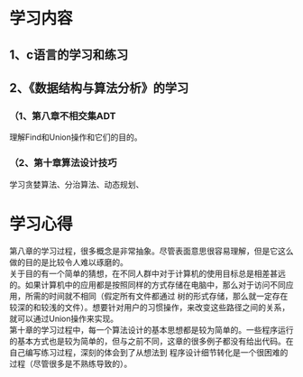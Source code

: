 # 学习内容
## 1、c语言的学习和练习
## 2、《数据结构与算法分析》的学习
### （1、第八章不相交集ADT
理解Find和Union操作和它们的目的。
### （2、第十章算法设计技巧
学习贪婪算法、分治算法、动态规划、
# 学习心得
第八章的学习过程，很多概念是非常抽象。尽管表面意思很容易理解，但是它这么做的目的是比较令人难以琢磨的。<br>
关于目的有一个简单的猜想，在不同人群中对于计算机的使用目标总是相差甚远的。如果计算机中的应用都是按照同样的方式存储在电脑中，那么对于访问不同应用，所需的时间就不相同（假定所有文件都通过
树的形式存储，那么就一定存在较深的和较浅的文件）。想要针对用户的习惯操作，来改变这些路径之间的关系，就可以通过Union操作来实现。<br>
第十章的学习过程中，每一个算法设计的基本思想都是较为简单的。一些程序运行的基本方式也是较为简单的，但与之前不同，这章的很多例子都没有给出代码。在自己编写练习过程，深刻的体会到了从想法到
程序设计细节转化是一个很困难的过程（尽管很多是不熟练导致的）。<br>
